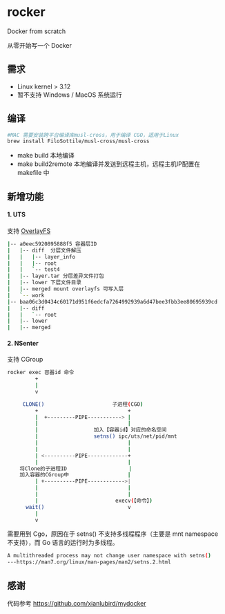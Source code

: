 # rocker
Docker from scratch

从零开始写一个 Docker

## 需求 
- Linux kernel > 3.12
- 暂不支持 Windows / MacOS 系统运行


## 编译
```bash
#MAC 需要安装跨平台编译库musl-cross，用于编译 CGO，适用于Linux
brew install FiloSottile/musl-cross/musl-cross
```

- make build 本地编译
- make build2remote 本地编译并发送到远程主机，远程主机IP配置在 makefile 中
    


## 新增功能

#### 1. UTS  
支持 [OverlayFS](https://www.kernel.org/doc/html/latest/filesystems/overlayfs.html) 

```bash
|-- a0eec5920895888f5 容器层ID
|   |-- diff  分层文件解压
|   |   |-- layer_info
|   |   |-- root
|   |   `-- test4
|   |-- layer.tar 分层差异文件打包
|   |-- lower 下层文件目录
|   |-- merged mount overlayfs 可写入层
|   `-- work
|-- baa06c3d0434c60171d951f6edcfa7264992939a6d47bee3fbb3ee80695939cd
|   |-- diff
|   |   `-- root
|   |-- lower
|   |-- merged
```

#### 2. NSenter
支持 CGroup


```bash
rocker exec 容器id 命令
         +
         |
         v

     CLONE()                      子进程(CGO)
         +                             +
         |  +---------PIPE-----------> |
         |                             |
         |                  加入【容器id】对应的命名空间
         |                  setns() ipc/uts/net/pid/mnt
         |                             |
         |                             |
         | <----------PIPE-------------+
         |                             |
    将Clone的子进程ID                    |
    加入容器的CGroup中                   |
         | +----------PIPE------------>|
         |                             |
         |                             |
         |                         execv(【命令】)
      wait()                           v
         |
         v
```
需要用到 Cgo，原因在于 setns() 不支持多线程程序（主要是 mnt namespace 不支持），而 Go 语言的运行时为多线程。

```bash
A multithreaded process may not change user namespace with setns()
---https://man7.org/linux/man-pages/man2/setns.2.html
```

## 感谢

代码参考 https://github.com/xianlubird/mydocker